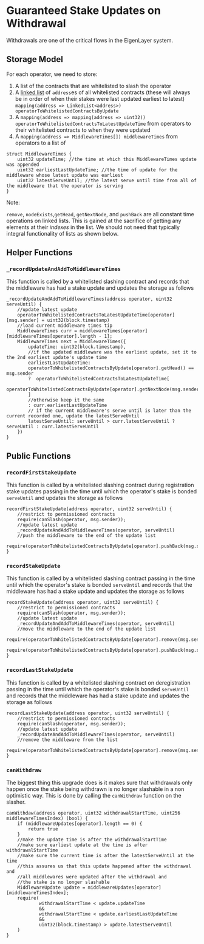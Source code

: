 # Guaranteed Stake Updates on Withdrawal

Withdrawals are one of the critical flows in the EigenLayer system.  

## Storage Model

For each operator, we need to store:

1. A list of the contracts that are whitelisted to slash the operator
2. A [linked list](https://github.com/vittominacori/solidity-linked-list/blob/master/contracts/StructuredLinkedList.sol) of `address`es of all whitelisted contracts (these will always be in order of when their stakes were last updated earliest to latest)
`mapping(address => LinkedList<address>) operatorToWhitelistedContractsByUpdate`
3. A `mapping(address => mapping(address => uint32)) operatorToWhitelistedContractsToLatestUpdateTime` from operators to their whitelisted contracts to when they were updated
4. A `mapping(address => MiddlewareTimes[]) middlewareTimes` from operators to a list of
```solidity
struct MiddlewareTimes {
    uint32 updateTime; //the time at which this MiddlewareTimes update was appended
    uint32 earliestLastUpdateTime; //the time of update for the middleware whose latest update was earliest
    uint32 latestServeUntil; //the latest serve until time from all of the middleware that the operator is serving
}
```

Note:

`remove`, `nodeExists`,`getHead`, `getNextNode`, and `pushBack` are all constant time operations on linked lists. This is gained at the sacrifice of getting any elements at their *indexes* in the list. We should not need that typically integral functionality of lists as shown below.

## Helper Functions

### `_recordUpdateAndAddToMiddlewareTimes`

This function is called by a whitelisted slashing contract and records that the middleware has had a stake update and updates the storage as follows

```solidity
_recordUpdateAndAddToMiddlewareTimes(address operator, uint32 serveUntil) {
    //update latest update
    operatorToWhitelistedContractsToLatestUpdateTime[operator][msg.sender] = uint32(block.timestamp)
    //load current middleware times tip
    MiddlewareTimes curr = middlewareTimes[operator][middlewareTimes[operator].length - 1];
    MiddlewareTimes next = MiddlewareTimes({
        updateTime: uint32(block.timestamp),
        //if the updated middleware was the earliest update, set it to the 2nd earliest update's update time
        earliestLastUpdateTime: 
        operatorToWhitelistedContractsByUpdate[operator].getHead() == msg.sender
        ?  operatorToWhitelistedContractsToLatestUpdateTime[
                operatorToWhitelistedContractsByUpdate[operator].getNextNode(msg.sender)
        ] 
        //otherwise keep it the same
        : curr.earliestLastUpdateTime
        // if the current middleware's serve until is later than the current recorded one, update the latestServeUntil
        latestServeUntil: serveUntil > curr.latestServeUntil ? serveUntil : curr.latestServeUntil
    })
}
```

## Public Functions

### `recordFirstStakeUpdate`

This function is called by a whitelisted slashing contract during registration stake updates passing in the time until which the operator's stake is bonded `serveUntil` and updates the storage as follows

```solidity
recordFirstStakeUpdate(address operator, uint32 serveUntil) {
    //restrict to permissioned contracts
    require(canSlash(operator, msg.sender));
    //update latest update
    _recordUpdateAndAddToMiddlewareTimes(operator, serveUntil)
    //push the middleware to the end of the update list  
    require(operatorToWhitelistedContractsByUpdate[operator].pushBack(msg.sender))
}
```

### `recordStakeUpdate`

This function is called by a whitelisted slashing contract passing in the time until which the operator's stake is bonded `serveUntil` and records that the middleware has had a stake update and updates the storage as follows

```solidity
recordStakeUpdate(address operator, uint32 serveUntil) {
    //restrict to permissioned contracts
    require(canSlash(operator, msg.sender));
    //update latest update
    _recordUpdateAndAddToMiddlewareTimes(operator, serveUntil)
    //move the middleware to the end of the update list
    require(operatorToWhitelistedContractsByUpdate[operator].remove(msg.sender))
    require(operatorToWhitelistedContractsByUpdate[operator].pushBack(msg.sender))
}
```

### `recordLastStakeUpdate`

This function is called by a whitelisted slashing contract on deregistration passing in the time until which the operator's stake is bonded `serveUntil` and records that the middleware has had a stake update and updates the storage as follows

```solidity
recordLastStakeUpdate(address operator, uint32 serveUntil) {
    //restrict to permissioned contracts
    require(canSlash(operator, msg.sender));
    //update latest update
    _recordUpdateAndAddToMiddlewareTimes(operator, serveUntil)
    //remove the middleware from the list
    require(operatorToWhitelistedContractsByUpdate[operator].remove(msg.sender))
}
```

### `canWithdraw`

The biggest thing this upgrade does is it makes sure that withdrawals only happen once the stake being withdrawn is no longer slashable in a non optimistic way. This is done by calling the `canWithdraw` function on the slasher.

```solidity
canWithdaw(address operator, uint32 withdrawalStartTime, uint256 middlewareTimesIndex) (bool) {
    if (middlewareUpdates[operator].length == 0) {
        return true
    }
    //make the update time is after the withdrawalStartTime
    //make sure earliest update at the time is after withdrawalStartTime
    //make sure the current time is after the latestServeUntil at the time
    //this assures us that this update happened after the withdrawal and 
    //all middlewares were updated after the withdrawal and
    //the stake is no longer slashable
    MiddlewareUpdate update = middlewareUpdates[operator][middlewareTimesIndex];
    require(
            withdrawalStartTime < update.updateTime 
            &&
            withdrawalStartTime < update.earliestLastUpdateTime 
            &&
            uint32(block.timestamp) > update.latestServeUntil
    )   
}
```








